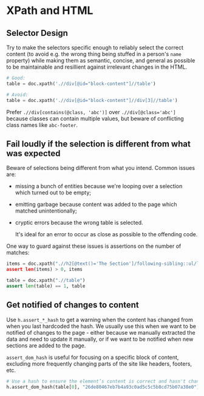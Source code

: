 # XPath and HTML

## Selector Design
Try to make the selectors specific enough to reliably select the correct content (to avoid e.g. the wrong thing being stuffed in a person's `name` property) while making them as semantic, concise, and general as possible to be maintainable and resillient against irrelevant changes in the HTML.

```python
# Good: 
table = doc.xpath('.//div[@id="block-content"]//table')

# Avoid:
table = doc.xpath('.//div[@id="block-content"]//div[3]//table')
```
Prefer `.//div[contains(@class, 'abc')]` over `.//div[@class='abc']` because classes can contain multiple values, but beware of conflicting class names like `abc-footer`.

## Fail loudly if the selection is different from what was expected

Beware of selections being different from what you intend. Common issues are:

* missing a bunch of entities because we're looping over a selection which turned out to be empty;
* emitting garbage because content was added to the page which matched unintentionally;
* cryptic errors because the wrong table is selected.

    It's ideal for an error to occur as close as possible to the offending code.

One way to guard against these issues is assertions on the number of matches:

```python
items = doc.xpath(".//h2[@text()='The Section']/following-sibling::ul/li)
assert len(items) > 0, items
```

```python
table = doc.xpath(".//table")
assert len(table) == 1, table
```

## Get notified of changes to content  

Use `h.assert_*_hash` to get a warning when the content has changed from when you last hardcoded the hash. We usually use this when we want to be notified of changes to the page - either because we manually extracted the data and need to update it manually, or if we want to be notified when new sections are added to the page.

`assert_dom_hash` is useful for focusing on a specific block of content, excluding more frequently changing parts of the site like headers, footers, etc.

```python
# Use a hash to ensure the element’s content is correct and hasn't changed unexpectedly.
h.assert_dom_hash(table[0], "26de80467eb7b4a93c0ad5c5c5b8cd75b07a38e0")
```


